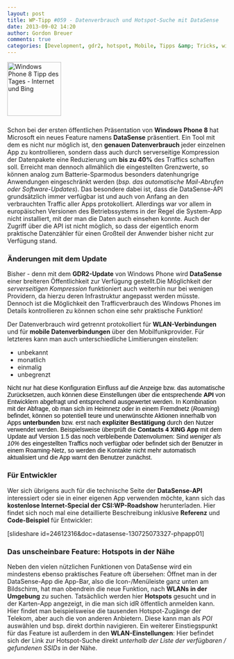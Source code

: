 ```yaml
---
layout: post
title: WP-Tipp #059 - Datenverbrauch und Hotspot-Suche mit DataSense
date: 2013-09-02 14:20
author: Gordon Breuer
comments: true
categories: [Development, gdr2, hotspot, Mobile, Tipps &amp; Tricks, winphone, wlan]
---
```

<img class="alignleft size-full wp-image-4250" style="margin-right: 10px; margin-bottom: 10px;" alt="Windows Phone 8 Tipp des Tages - Internet und Bing" src="http://anheledirwp.blob.core.windows.net/wordpress/2013/09/WP-TdT-Internet-Bing-8.png" width="124" height="124" />

Schon bei der ersten öffentlichen Präsentation von <strong>Windows Phone 8</strong> hat Microsoft ein neues Feature namens <strong>DataSense</strong> präsentiert. Ein Tool mit dem es nicht nur möglich ist, den <strong>genauen Datenverbrauch</strong> jeder einzelnen App zu kontrollieren, sondern dass auch durch serverseitige Kompression der Datenpakete eine Reduzierung um <strong>bis zu 40%</strong> des Traffics schaffen soll. Erreicht man dennoch allmählich die eingestellten Grenzwerte, so können analog zum Batterie-Sparmodus besonders datenhungrige Anwendungen eingeschränkt werden (<em>bsp. das automatische Mail-Abrufen oder Software-Updates</em>). Das besondere dabei ist, dass die DataSense-API grundsätzlich immer verfügbar ist und auch von Anfang an den verbrauchten Traffic aller Apps protokolliert. Allerdings war vor allem in europäischen Versionen des Betriebssystems in der Regel die System-App nicht installiert, mit der man die Daten auch einsehen konnte. Auch der Zugriff über die API ist nicht möglich, so dass der eigentlich enorm praktische Datenzähler für einen Großteil der Anwender bisher nicht zur Verfügung stand.
<h3>Änderungen mit dem Update</h3>
Bisher - denn mit dem <strong>GDR2-Update</strong> von Windows Phone wird <strong>DataSense</strong> einer breiteren Öffentlichkeit zur Verfügung gestellt.Die Möglichkeit der <em>serverseitigen Kompression</em> funktioniert auch weiterhin nur bei wenigen Providern, da hierzu deren Infrastruktur angepasst werden müsste. Dennoch ist die Möglichkeit den Trafficverbrauch des Windows Phones im Details kontrollieren zu können schon eine sehr praktische Funktion!

Der Datenverbrauch wird getrennt protokolliert für <strong>WLAN-Verbindungen</strong> und für <strong>mobile Datenverbindungen</strong> über den Mobilfunkprovider. Für letzteres kann man auch unterschiedliche Limitierungen einstellen:
<ul>
	<li>unbekannt</li>
	<li>monatlich</li>
	<li>einmalig</li>
	<li>unbegrenzt</li>
</ul>
<span style="color: #000000; font-family: sans-serif;">Nicht nur hat diese Konfiguration Einfluss auf die Anzeige bzw. das automatische Zurücksetzen, auch können diese Einstellungen über die entsprechende <strong>API</strong> von Entwicklern abgefragt und entsprechend ausgewertet werden. In Kombination mit der Abfrage, ob man sich im Heimnetz oder in einem Fremdnetz (<em>Roaming</em>) befindet, können so potentiell teure und unerwünschte Aktionen innerhalb von Apps <strong>unterbunden</strong> bzw. erst nach <strong>expliziter Bestätigung</strong> durch den Nutzer verwendet werden. Beispielsweise überprüft die <strong>Contacts 4 XING App</strong> mit dem Update auf Version 1.5 das noch verbleibende Datenvolumen: Sind <em>weniger als 10%</em> des eingestellten Traffics noch verfügbar oder befindet sich der Benutzer in einem Roaming-Netz, so werden die Kontakte nicht mehr automatisch aktualisiert und die App warnt den Benutzer zunächst.</span>
<h3>Für Entwickler</h3>
Wer sich übrigens auch für die technische Seite der <strong>DataSense-API</strong> interessiert oder sie in einer eigenen App verwenden möchte, kann sich das <strong>kostenlose Internet-Special der CSI:WP-Roadshow</strong> herunterladen. Hier findet sich noch mal eine detaillierte Beschreibung inklusive <strong>Referenz</strong> und <strong>Code-Beispiel</strong> für Entwickler:

[slideshare id=24612316&amp;doc=datasense-130725073327-phpapp01]
<h3>Das unscheinbare Feature: Hotspots in der Nähe</h3>
Neben den vielen nützlichen Funktionen von DataSense wird ein mindestens ebenso praktisches Feature oft übersehen: Öffnet man in der DataSense-App die App-Bar, also die Icon-/Menüleiste ganz unten am Bildschirm, hat man obendrein die neue Funktion, nach <strong>WLANs in der Umgebung</strong> zu suchen. Tatsächlich werden hier <strong>Hotspots</strong> gesucht und in der Karten-App angezeigt, in die man sich idR öffentlich anmelden kann. Hier findet man beispielsweise die tausenden Hotspot-Zugänge der Telekom, aber auch die von anderen Anbietern. Diese kann man als <em>POI</em> auswählen und bsp. direkt dorthin navigieren. Ein weiterer Einstiegspunkt für das Feature ist außerdem in den<strong> WLAN-Einstellungen</strong>: Hier befindet sich der Link zur Hotspot-Suche direkt <em>unterhalb der Liste der verfügbaren / gefundenen SSIDs</em> in der Nähe.
